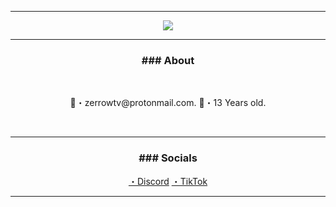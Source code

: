 -----

<p align = "center">
<img src="https://cdn.discordapp.com/attachments/856802779489501187/882603247074951218/31vF.gif">
</p>

-----
### <p align="center">### About</p>
<br>
<p align="center">
  📧・zerrowtv@protonmail.com.
  📝・13 Years old.</p>
  <br>

-----
### <p align="center">### Socials</p>
<p align="center">
  <a href="https://discord.gg/w5mCSb8fpm">・Discord</a>
  <a href="https://www.tiktok.com/@kylian.mthr?lang=fr">・TikTok</a>
  <br>
</p>

-----
